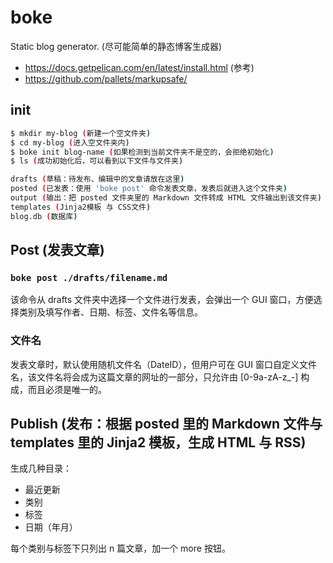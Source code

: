 # boke

Static blog generator. (尽可能简单的静态博客生成器)

- https://docs.getpelican.com/en/latest/install.html (参考)
- https://github.com/pallets/markupsafe/

## init

```sh
$ mkdir my-blog (新建一个空文件夹)
$ cd my-blog (进入空文件夹内)
$ boke init blog-name (如果检测到当前文件夹不是空的，会拒绝初始化)
$ ls (成功初始化后，可以看到以下文件与文件夹)

drafts (草稿：待发布、编辑中的文章请放在这里)
posted (已发表：使用 'boke post' 命令发表文章，发表后就进入这个文件夹)
output (输出：把 posted 文件夹里的 Markdown 文件转成 HTML 文件输出到该文件夹)
templates (Jinja2模板 与 CSS文件)
blog.db (数据库)
```

## Post (发表文章)

### `boke post ./drafts/filename.md`

该命令从 drafts 文件夹中选择一个文件进行发表，会弹出一个 GUI 窗口，方便选择类别及填写作者、日期、标签、文件名等信息。

### 文件名

发表文章时，默认使用随机文件名（DateID），但用户可在 GUI 窗口自定义文件名，该文件名将会成为这篇文章的网址的一部分，只允许由 [0-9a-zA-z_-] 构成，而且必须是唯一的。


## Publish (发布：根据 posted 里的 Markdown 文件与 templates 里的 Jinja2 模板，生成 HTML 与 RSS)

生成几种目录：

- 最近更新
- 类别
- 标签
- 日期（年月）

每个类别与标签下只列出 n 篇文章，加一个 more 按钮。
